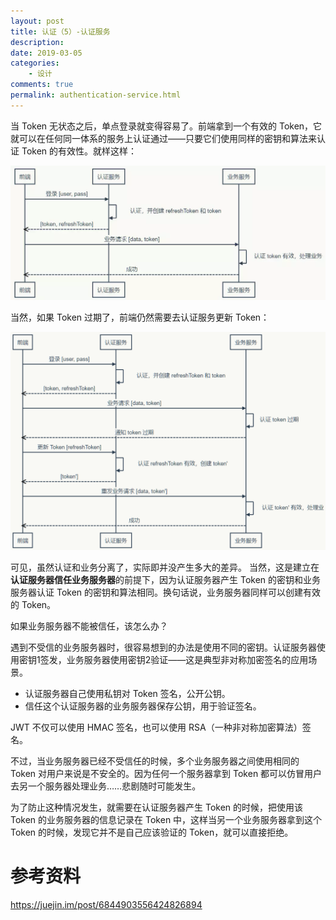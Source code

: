 ```yaml
---
layout: post
title: 认证（5）-认证服务
description: 
date: 2019-03-05
categories:
    - 设计
comments: true
permalink: authentication-service.html
---
```


当 Token 无状态之后，单点登录就变得容易了。前端拿到一个有效的 Token，它就可以在任何同一体系的服务上认证通过——只要它们使用同样的密钥和算法来认证 Token 的有效性。就样这样：

![](/assets/images/posts/token/authentication-1.png)

 当然，如果 Token 过期了，前端仍然需要去认证服务更新 Token：
 
![](/assets/images/posts/token/authentication-2.png)

可见，虽然认证和业务分离了，实际即并没产生多大的差异。
当然，这是建立在**认证服务器信任业务服务器**的前提下，因为认证服务器产生 Token 的密钥和业务服务器认证 Token 的密钥和算法相同。换句话说，业务服务器同样可以创建有效的 Token。

如果业务服务器不能被信任，该怎么办？

遇到不受信的业务服务器时，很容易想到的办法是使用不同的密钥。认证服务器使用密钥1签发，业务服务器使用密钥2验证——这是典型非对称加密签名的应用场景。

- 认证服务器自己使用私钥对 Token 签名，公开公钥。
- 信任这个认证服务器的业务服务器保存公钥，用于验证签名。

JWT 不仅可以使用 HMAC 签名，也可以使用 RSA（一种非对称加密算法）签名。

不过，当业务服务器已经不受信任的时候，多个业务服务器之间使用相同的 Token 对用户来说是不安全的。因为任何一个服务器拿到 Token 都可以仿冒用户去另一个服务器处理业务……悲剧随时可能发生。

为了防止这种情况发生，就需要在认证服务器产生 Token 的时候，把使用该 Token 的业务服务器的信息记录在 Token 中，这样当另一个业务服务器拿到这个 Token 的时候，发现它并不是自己应该验证的 Token，就可以直接拒绝。

# 参考资料

https://juejin.im/post/6844903556424826894
